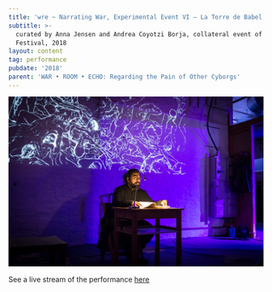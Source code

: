 ```yaml
---
title: 'wre ~ Narrating War, Experimental Event VI – La Torre de Babel, Pori'
subtitle: >-
  curated by Anna Jensen and Andrea Coyotzi Borja, collateral event of Pori Film
  Festival, 2018
layout: content
tag: performance
pubdate: '2018'
parent: 'WAR • ROOM • ECHO: Regarding the Pain of Other Cyborgs'
---
```

![](/assets/img/ali-akbar-mehta_narratng-war_experimental-event-iv_2018.jpg)

See  a live stream of the performance [here](https://www.facebook.com/aliakbarmehta/videos/10161149738290054/)
